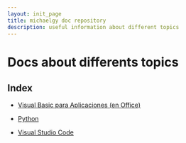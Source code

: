 ```yaml
---
layout: init_page
title: michaelgy doc repository
description: useful information about different topics
---
```

# Docs about differents topics

## Index

+ [Visual Basic para Aplicaciones (en Office)](./docs/VBA/index.md)

+ [Python](./docs/Python/index.md)

+ [Visual Studio Code](./docs/VScode/index.md)
